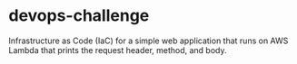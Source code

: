 # devops-challenge
Infrastructure as Code (IaC) for a simple web application that runs on AWS Lambda that prints the request header, method, and body.
